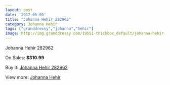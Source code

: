 ```yaml
---
layout: post
date: '2017-05-05'
title: "Johanna Hehir 282962"
category: Johanna Hehir
tags: ["granddressy","johanna","hehir"]
image: http://img.granddressy.com/19551-thickbox_default/johanna-hehir-282962.jpg
---
```

Johanna Hehir 282962

On Sales: **$310.99**
<a href="https://www.granddressy.com/en/johanna-hehir/18533-johanna-hehir-282962.html"><amp-img layout="responsive" width="600" height="600" src="//img.granddressy.com/19551-thickbox_default/johanna-hehir-282962.jpg" alt="Johanna Hehir 282962 0" /></a>

Buy it: [Johanna Hehir 282962](https://www.granddressy.com/en/johanna-hehir/18533-johanna-hehir-282962.html "Johanna Hehir 282962")

View more: [Johanna Hehir](https://www.granddressy.com/en/275-johanna-hehir "Johanna Hehir")